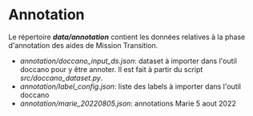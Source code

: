 # Annotation

Le répertoire ***data/annotation*** contient les données relatives à la phase d'annotation des aides de Mission Transition.

- *annotation/doccano_input_ds.json*: dataset à importer dans l'outil doccano pour y être annoter. Il est fait à partir du script *src/doccano_dataset.py*.
- *annotation/label_config.json*: liste des labels à importer dans l'outil doccano
- *annotation/marie_20220805.json*: annotations Marie 5 aout 2022
